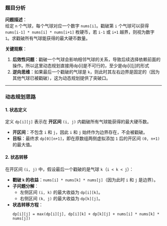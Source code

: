### 题目分析
**问题描述**：  
给定 `n` 个气球，每个气球对应一个数字 `nums[i]`。戳破第 `i` 个气球可以获得 `nums[i-1] * nums[i] * nums[i+1]` 枚硬币，若 `i-1` 或 `i+1` 越界，则视为数字 `1`。求戳破所有气球能获得的最大硬币数量。

**关键观察**：
1. **后效性问题**：戳破一个气球会影响相邻气球的关系，导致后续选择依赖前面的操作。所以这里动态规划直接用dp[i]是不可行的，至少是dp[i][j]的形式
2. **逆向思维**：如果最后一个戳破的气球是 `k`，则此时其左右边界是固定的（因为其他气球已被戳破），这为动态规划提供了突破口。

---

### 动态规划思路
#### 1. 状态定义
定义 `dp[i][j]` 表示在 **开区间** `(i, j)` 内戳破所有气球能获得的最大硬币数。
- **开区间**：不包含 `i` 和 `j`，因此 `i` 和 `j` 始终作为边界存在，不会被戳破。
- **目标**：最终求 `dp[0][n+1]`，即在原数组两侧虚拟添加 `1` 后的开区间 `(0, n+1)` 的最大值。

#### 2. 状态转移
在开区间 `(i, j)` 中，假设最后一个戳破的是气球 `k`（`i < k < j`）：
- **戳破 `k` 的收益**：`nums[i] * nums[k] * nums[j]`（因为此时 `i` 和 `j` 是边界）。
- **子问题分解**：
    - 左侧区间 `(i, k)` 的最大收益为 `dp[i][k]`。
    - 右侧区间 `(k, j)` 的最大收益为 `dp[k][j]`。
- **状态转移方程**：
  ```plaintext
  dp[i][j] = max(dp[i][j], dp[i][k] + dp[k][j] + nums[i] * nums[k] * nums[j])
